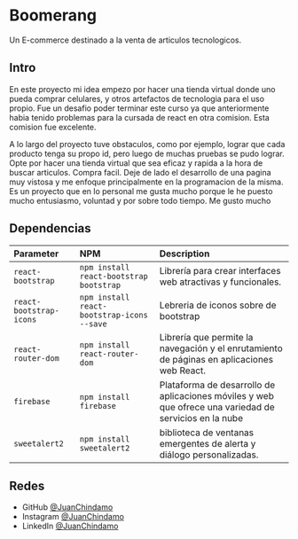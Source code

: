 # Boomerang

Un E-commerce destinado a la venta de articulos tecnologicos.


## Intro

En este proyecto mi idea empezo por hacer una tienda virtual donde uno pueda comprar celulares, y otros
artefactos de tecnologia para el uso propio. Fue un desafio poder terminar este curso ya que anteriormente habia tenido problemas para la cursada de react en otra comision. Esta comision fue excelente. 

A lo largo del proyecto tuve obstaculos, como por ejemplo, lograr que cada producto tenga su propo id, pero luego de muchas pruebas se pudo lograr. Opte por hacer una tienda virtual que sea eficaz y rapida a la hora de buscar articulos. Compra facil. Deje de lado el desarrollo de una pagina muy vistosa y me enfoque principalmente en la programacion de la misma. 
Es un proyecto que en lo personal me gusta mucho porque le he puesto mucho entusiasmo, voluntad y por sobre todo tiempo. Me gusto mucho




## Dependencias





| Parameter | NPM    | Description                |
| :-------- | :------- | :------------------------- |
| `react-bootstrap` | `npm install react-bootstrap bootstrap` | Librería para crear interfaces web atractivas y funcionales. |
| `react-bootstrap-icons` | `npm install react-bootstrap-icons --save` | Lebreria de iconos sobre de bootstrap |
| `react-router-dom` | `npm install react-router-dom` |  Librería que permite la navegación y el enrutamiento de páginas en aplicaciones web React. |
| `firebase` | `npm install firebase` |  Plataforma de desarrollo de aplicaciones móviles y web que ofrece una variedad de servicios en la nube |
| `sweetalert2` | `npm install sweetalert2` |  biblioteca de ventanas emergentes de alerta y diálogo personalizadas. |







## Redes

- GitHub [@JuanChindamo](https://github.com/Chind4mo)
- Instagram [@JuanChindamo](https://www.instagram.com/juanchindamo/?hl=es-la)
- LinkedIn [@JuanChindamo](https://www.linkedin.com/in/juan-francisco-chindamo-8a94b0280/)